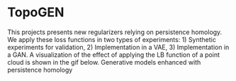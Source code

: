 # TopoGEN

This projects presents new regularizers relying on persistence homology. We apply these loss functions in two types of experiments: 1) Synthetic experiments for validation, 2) Implementation in a VAE, 3) Implementation in a GAN. A visualization of the effect of applying the LB function of a point cloud is shown in the gif below. 
Generative models enhanced with persistence homology
